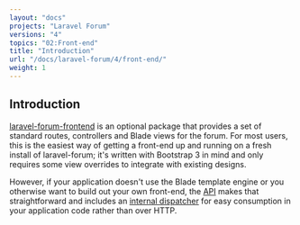```yaml
---
layout: "docs"
projects: "Laravel Forum"
versions: "4"
topics: "02:Front-end"
title: "Introduction"
url: "/docs/laravel-forum/4/front-end/"
weight: 1
---
```


## Introduction

[laravel-forum-frontend](https://github.com/Riari/laravel-forum-frontend) is an optional package that provides a set of standard routes, controllers and Blade views for the forum. For most users, this is the easiest way of getting a front-end up and running on a fresh install of laravel-forum; it's written with Bootstrap 3 in mind and only requires some view overrides to integrate with existing designs.

However, if your application doesn't use the Blade template engine or you otherwise want to build out your own front-end, the [API](/docs/laravel-forum/4/api/) makes that straightforward and includes an [internal dispatcher](/docs/laravel-forum/4/api/internal-dispatching/) for easy consumption in your application code rather than over HTTP.
